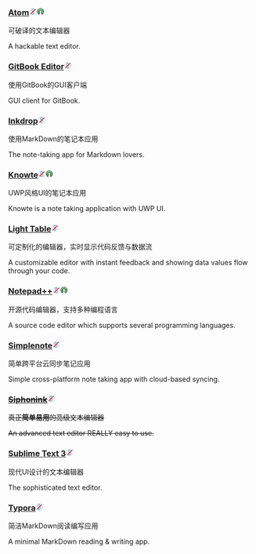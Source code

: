 ### [Atom](https://atom.io/)![](/assets/图片2.png)![](/assets/open-source-icon.png)

可破译的文本编辑器

A hackable text editor.

### [GitBook Editor](https://www.gitbook.com/editor)![](/assets/图片2.png)

使用GitBook的GUI客户端

GUI client for GitBook.

### [Inkdrop](https://www.inkdrop.info/)![](/assets/图片2.png)

使用MarkDown的笔记本应用

The note-taking app for Markdown lovers.

### [Knowte](http://www.digimezzo.com/content/software/knowte/)![](/assets/图片2.png)![](/assets/open-source-icon.png)

UWP风格UI的笔记本应用

Knowte is a note taking application with UWP UI.

### [Light Table](http://lighttable.com/)![](/assets/图片2.png)

可定制化的编辑器，实时显示代码反馈与数据流

A customizable editor with instant feedback and showing data values flow through your code.

### [Notepad++](https://notepad-plus-plus.org/)![](/assets/图片2.png)![](/assets/open-source-icon.png)

开源代码编辑器，支持多种编程语言

A source code editor which supports several programming languages.

### [Simplenote](https://simplenote.com/)![](/assets/图片2.png)

简单跨平台云同步笔记应用

Simple cross-platform note taking app with cloud-based syncing.

### [~~Siphonink~~](http://nullice.com/Gasoft/Siphonink/)![](/assets/图片2.png)

~~真正**简单易用**的高级文本编辑器~~

~~An advanced text editor REALLY easy to use.~~

### [Sublime Text 3](http://www.sublimetext.com/3)![](/assets/图片2.png)

现代UI设计的文本编辑器

The sophisticated text editor.

### [Typora](https://typora.io/)![](/assets/图片2.png)

简洁MarkDown阅读编写应用

A minimal MarkDown reading & writing app.

